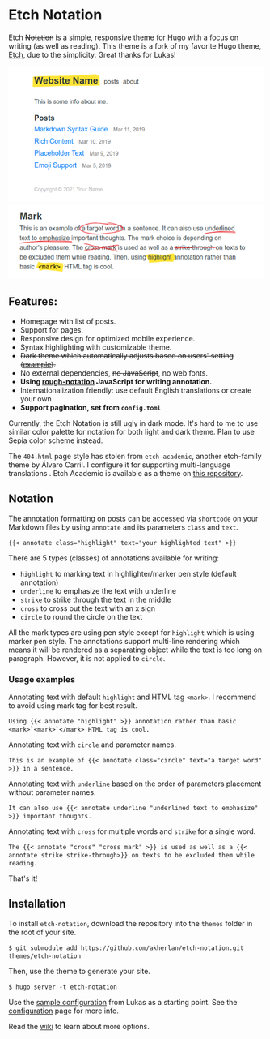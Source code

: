 # Etch Notation

Etch ~~Notation~~ is a simple, responsive theme for [Hugo](https://gohugo.io) with a focus on writing (as well as reading). This theme is a fork of my favorite Hugo theme, [Etch](https://lukasjoswiak.github.io/etch/), due to the simplicity. Great thanks for Lukas!

<img src="https://raw.githubusercontent.com/akherlan/etch-notation/master/images/screenshot_notation.png" alt="screenshot" width="545px">

<img src="https://raw.githubusercontent.com/akherlan/etch-notation/master/images/screenshot_mark.png" alt="screenshot" width="545px">

## Features:

* Homepage with list of posts.
* Support for pages.
* Responsive design for optimized mobile experience.
* Syntax highlighting with customizable theme.
* ~~Dark theme which automatically adjusts based on users' setting ([example](https://github.com/LukasJoswiak/etch/wiki/Dark-mode)).~~
* No external dependencies, ~~no JavaScript~~, no web fonts.
* **Using [rough-notation](https://github.com/rough-stuff/rough-notation) JavaScript for writing annotation.**
* Internationalization friendly: use default English translations or create your own
* **Support pagination, set from `config.toml`**

Currently, the Etch Notation is still ugly in dark mode. It's hard to me to use similar color palette for notation for both light and dark theme. Plan to use Sepia color scheme instead.

The `404.html` page style has stolen from `etch-academic`, another etch-family theme by Álvaro Carril. I configure it for supporting multi-language translations . Etch Academic is available as a theme on [this repository](https://github.com/acarril/etch-academic/).

## Notation

The annotation formatting on posts can be accessed via `shortcode` on your Markdown files by using 	`annotate` and its parameters `class` and `text`.

```
{{< annotate class="highlight" text="your highlighted text" >}}
```

There are 5 types (classes) of annotations available for writing:

* `highlight` to marking text in highlighter/marker pen style (default annotation)
* `underline` to emphasize the text with underline
* `strike` to strike through the text in the middle
* `cross` to cross out the text with an x sign
* `circle` to round the circle on the text

All the mark types are using pen style except for `highlight` which is using marker pen style. The annotations support multi-line rendering which means it will be rendered as a separating object while the text is too long on paragraph. However, it is not applied to `circle`.

### Usage examples

Annotating text with default `highlight` and HTML tag `<mark>`. I recommend to avoid using mark tag for best result.

```
Using {{< annotate "highlight" >}} annotation rather than basic <mark>`<mark>`</mark> HTML tag is cool.
```

Annotating text with `circle` and parameter names.

```
This is an example of {{< annotate class="circle" text="a target word" >}} in a sentence.
```

Annotating text with `underline` based on the order of parameters placement without parameter names.

```
It can also use {{< annotate underline "underlined text to emphasize" >}} important thoughts.
```

Annotating text with `cross` for multiple words and `strike` for a single word.

```
The {{< annotate "cross" "cross mark" >}} is used as well as a {{< annotate strike strike-through>}} on texts to be excluded them while reading.
```

That's it!

## Installation

To install `etch-notation`, download the repository into the `themes` folder in the root of your site.

```
$ git submodule add https://github.com/akherlan/etch-notation.git themes/etch-notation
```

Then, use the theme to generate your site.

```
$ hugo server -t etch-notation
```

Use the [sample configuration](https://github.com/LukasJoswiak/etch/wiki/Configuration#sample-configuration) from Lukas as a starting point. See the [configuration](https://github.com/LukasJoswiak/etch/wiki/Configuration) page for more info.

Read the [wiki](https://github.com/LukasJoswiak/etch/wiki) to learn about more options.
